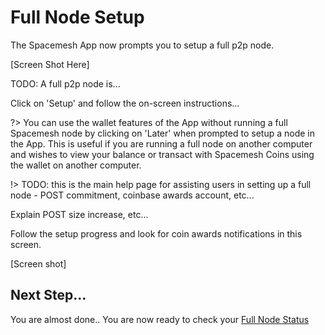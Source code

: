 # Full Node Setup

The Spacemesh App now prompts you to setup a full p2p node.

[Screen Shot Here]

TODO: A full p2p node is...

Click on 'Setup' and follow the on-screen instructions...

?> You can use the wallet features of the App without running a full Spacemesh node by clicking on 'Later' when prompted to setup a node in the App.
This is useful if you are running a full node on another computer and wishes to view your balance or transact with Spacemesh Coins using the wallet on another computer.

!> TODO: this is the main help page for assisting users in setting up a full node - POST commitment, coinbase awards account, etc...

Explain POST size increase, etc...

Follow the setup progress and look for coin awards notifications in this screen.

[Screen shot]

## Next Step...

You are almost done.. You are now ready to check your [Full Node Status](guide/status.md)
